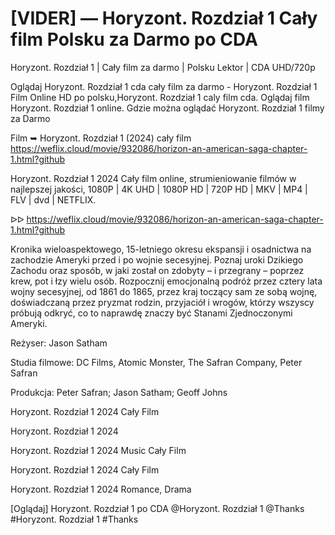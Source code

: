 # [VIDER] — Horyzont. Rozdział 1 Cały film Polsku za Darmo po CDA


Horyzont. Rozdział 1 | Cały film za darmo | Polsku Lektor | CDA UHD/720p

Oglądaj Horyzont. Rozdział 1 cda cały film za darmo - Horyzont. Rozdział 1 Film Online HD po polsku,Horyzont. Rozdział 1 caly film cda. Oglądaj film Horyzont. Rozdział 1 online. Gdzie można oglądać Horyzont. Rozdział 1 filmy za Darmo

Film ➥ Horyzont. Rozdział 1 (2024) cały film https://weflix.cloud/movie/932086/horizon-an-american-saga-chapter-1.html?github

Horyzont. Rozdział 1 2024 Cały film online, strumieniowanie filmów w najlepszej jakości, 1080P | 4K UHD | 1080P HD | 720P HD | MKV | MP4 | FLV | dvd | NETFLIX.

ᐅᐅ https://weflix.cloud/movie/932086/horizon-an-american-saga-chapter-1.html?github

Kronika wieloaspektowego, 15-letniego okresu ekspansji i osadnictwa na zachodzie Ameryki przed i po wojnie secesyjnej. Poznaj uroki Dzikiego Zachodu oraz sposób, w jaki został on zdobyty – i przegrany – poprzez krew, pot i łzy wielu osób. Rozpocznij emocjonalną podróż przez cztery lata wojny secesyjnej, od 1861 do 1865, przez kraj toczący sam ze sobą wojnę, doświadczaną przez pryzmat rodzin, przyjaciół i wrogów, którzy wszyscy próbują odkryć, co to naprawdę znaczy być Stanami Zjednoczonymi Ameryki.


Reżyser: Jason Satham

Studia filmowe: DC Films, Atomic Monster, The Safran Company, Peter Safran

Produkcja: Peter Safran; Jason Satham; Geoff Johns

Horyzont. Rozdział 1 2024 Cały Film

Horyzont. Rozdział 1 2024

Horyzont. Rozdział 1 2024 Music Cały Film

Horyzont. Rozdział 1 2024 Cały Film

Horyzont. Rozdział 1 2024 Romance, Drama

[Oglądaj] Horyzont. Rozdział 1 po CDA @Horyzont. Rozdział 1 @Thanks #Horyzont. Rozdział 1 #Thanks

